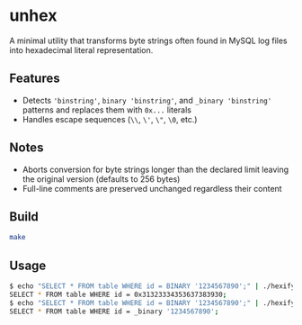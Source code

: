 # unhex

A minimal utility that transforms byte strings often found in MySQL log files into hexadecimal literal representation.

## Features

- Detects `'binstring'`, `binary 'binstring'`, and `_binary 'binstring'` patterns and replaces them with `0x...` literals
- Handles escape sequences (`\\`, `\'`, `\"`, `\0`, etc.)

## Notes

- Aborts conversion for byte strings longer than the declared limit leaving the original version (defaults to 256 bytes)
- Full-line comments are preserved unchanged regardless their content

## Build

```bash
make
```

## Usage

```bash
$ echo "SELECT * FROM table WHERE id = BINARY '1234567890';" | ./hexify -l 256
SELECT * FROM table WHERE id = 0x31323334353637383930;
$ echo "SELECT * FROM table WHERE id = BINARY '1234567890';" | ./hexify -l 8
SELECT * FROM table WHERE id = _binary '1234567890';
```

